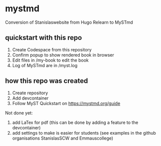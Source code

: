 # mystmd
Conversion of Stanislaswebsite from Hugo Relearn to MySTmd

## quickstart with this repo
1. Create Codespace from this repository
2. Confirm popup to show rendered book in browser
3. Edit files in /my-book to edit the book
4. Log of MySTmd are in /myst.log

## how this repo was created
1. Create repository
2. Add devcontainer
3. Follow MyST Quickstart on https://mystmd.org/guide

Not done yet:
1. add LaTex for pdf (this can be done by adding a feature to the devcontainer)
2. add settings to make is easier for students (see examples in the github organisations StanislasSCW and Emmauscollege)

